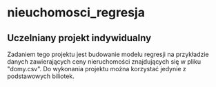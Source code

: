 # nieuchomosci_regresja
## Uczelniany projekt indywidualny 
Zadaniem tego projektu jest budowanie modelu regresji na przykładzie danych zawierających ceny nieruchomości znajdujących się w pliku "domy.csv". 
Do wykonania projektu można korzystać jedynie z podstawowych biliotek.
